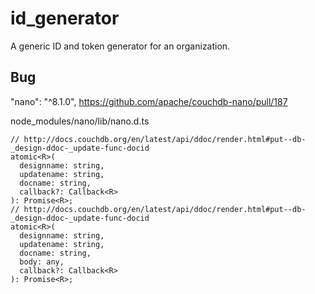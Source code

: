 # id_generator
A generic ID and token generator for an organization.

## Bug

"nano": "^8.1.0",
<https://github.com/apache/couchdb-nano/pull/187>

node_modules/nano/lib/nano.d.ts

```
// http://docs.couchdb.org/en/latest/api/ddoc/render.html#put--db-_design-ddoc-_update-func-docid
atomic<R>(
  designname: string,
  updatename: string,
  docname: string,
  callback?: Callback<R>
): Promise<R>;
// http://docs.couchdb.org/en/latest/api/ddoc/render.html#put--db-_design-ddoc-_update-func-docid
atomic<R>(
  designname: string,
  updatename: string,
  docname: string,
  body: any,
  callback?: Callback<R>
): Promise<R>;
```

